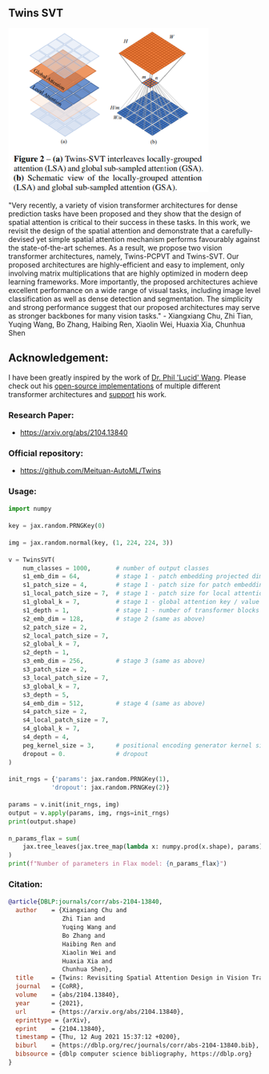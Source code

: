 ## Twins SVT

<img src="twins_svt.png" width="400px"></img>

"Very recently, a variety of vision transformer architectures for dense prediction tasks have been proposed and they show that the design of spatial attention is critical to their success in these tasks. In this work, we revisit the design of the spatial attention and demonstrate that a carefully-devised yet simple spatial attention mechanism performs favourably against the state-of-the-art schemes. As a result, we propose two vision transformer architectures, namely, Twins-PCPVT and Twins-SVT. Our proposed architectures are highly-efficient and easy to implement, only involving matrix multiplications that are highly optimized in modern deep learning frameworks. More importantly, the proposed architectures achieve excellent performance on a wide range of visual tasks, including image level classification as well as dense detection and segmentation. The simplicity and strong performance suggest that our proposed architectures may serve as stronger backbones for many vision tasks." - Xiangxiang Chu, Zhi Tian, Yuqing Wang, Bo Zhang, Haibing Ren, Xiaolin Wei, Huaxia Xia, Chunhua Shen

## Acknowledgement:
I have been greatly inspired by the work of [Dr. Phil 'Lucid' Wang](https://github.com/lucidrains). Please check out his [open-source implementations](https://github.com/lucidrains) of multiple different transformer architectures and [support](https://github.com/sponsors/lucidrains) his work.

### Research Paper:
- https://arxiv.org/abs/2104.13840

### Official repository:
- https://github.com/Meituan-AutoML/Twins

### Usage:
```python
import numpy

key = jax.random.PRNGKey(0)

img = jax.random.normal(key, (1, 224, 224, 3))

v = TwinsSVT(
    num_classes = 1000,       # number of output classes
    s1_emb_dim = 64,          # stage 1 - patch embedding projected dimension
    s1_patch_size = 4,        # stage 1 - patch size for patch embedding
    s1_local_patch_size = 7,  # stage 1 - patch size for local attention
    s1_global_k = 7,          # stage 1 - global attention key / value reduction factor, defaults to 7 as specified in paper
    s1_depth = 1,             # stage 1 - number of transformer blocks (local attn -> ff -> global attn -> ff)
    s2_emb_dim = 128,         # stage 2 (same as above)
    s2_patch_size = 2,
    s2_local_patch_size = 7,
    s2_global_k = 7,
    s2_depth = 1,
    s3_emb_dim = 256,         # stage 3 (same as above)
    s3_patch_size = 2,
    s3_local_patch_size = 7,
    s3_global_k = 7,
    s3_depth = 5,
    s4_emb_dim = 512,         # stage 4 (same as above)
    s4_patch_size = 2,
    s4_local_patch_size = 7,
    s4_global_k = 7,
    s4_depth = 4,
    peg_kernel_size = 3,      # positional encoding generator kernel size
    dropout = 0.              # dropout
)

init_rngs = {'params': jax.random.PRNGKey(1), 
            'dropout': jax.random.PRNGKey(2)}

params = v.init(init_rngs, img)
output = v.apply(params, img, rngs=init_rngs)
print(output.shape)

n_params_flax = sum(
    jax.tree_leaves(jax.tree_map(lambda x: numpy.prod(x.shape), params))
)
print(f"Number of parameters in Flax model: {n_params_flax}")
```

### Citation:
```bibtex
@article{DBLP:journals/corr/abs-2104-13840,
  author    = {Xiangxiang Chu and
               Zhi Tian and
               Yuqing Wang and
               Bo Zhang and
               Haibing Ren and
               Xiaolin Wei and
               Huaxia Xia and
               Chunhua Shen},
  title     = {Twins: Revisiting Spatial Attention Design in Vision Transformers},
  journal   = {CoRR},
  volume    = {abs/2104.13840},
  year      = {2021},
  url       = {https://arxiv.org/abs/2104.13840},
  eprinttype = {arXiv},
  eprint    = {2104.13840},
  timestamp = {Thu, 12 Aug 2021 15:37:12 +0200},
  biburl    = {https://dblp.org/rec/journals/corr/abs-2104-13840.bib},
  bibsource = {dblp computer science bibliography, https://dblp.org}
}
```